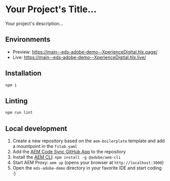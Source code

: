 # Your Project's Title...
Your project's description...

## Environments
- Preview: https://main--eds-adobe-demo--XperienceDigital.hlx.page/
- Live: https://main--eds-adobe-demo--XperienceDigital.hlx.live/

## Installation

```sh
npm i
```

## Linting

```sh
npm run lint
```

## Local development

1. Create a new repository based on the `aem-boilerplate` template and add a mountpoint in the `fstab.yaml`
1. Add the [AEM Code Sync GitHub App](https://github.com/apps/aem-code-sync) to the repository
1. Install the [AEM CLI](https://github.com/adobe/helix-cli): `npm install -g @adobe/aem-cli`
1. Start AEM Proxy: `aem up` (opens your browser at `http://localhost:3000`)
1. Open the `eds-adobe-demo` directory in your favorite IDE and start coding :)
